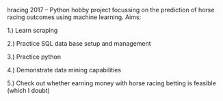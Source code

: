 hracing 2017 – Python hobby project focussing on the prediction of horse racing outcomes using machine learning.
Aims:

1.) Learn scraping

2.) Practice SQL data base setup and management

3.) Practice python

4.) Demonstrate data mining capabilities

5.) Check out whether earning money with horse racing betting is feasible (which I doubt)
